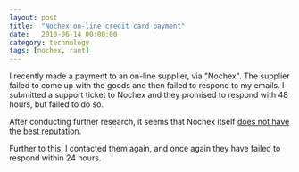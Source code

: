 ```yaml
---
layout: post
title:  "Nochex on-line credit card payment"
date:   2010-06-14 00:00:00
category: technology
tags: [nochex, rant]
---
```


I recently made a payment to an on-line supplier, via "Nochex".  The supplier failed to come up with the goods and then failed to respond to my emails.  I submitted a support ticket to Nochex and they promised to respond with 48 hours, but failed to do so.

<!--more-->

After conducting further research, it seems that Nochex itself [does not have the best reputation](http://www.reviewcentre.com/reviews115027.html).

Further to this, I contacted them again, and once again they have failed to respond within 24 hours.

